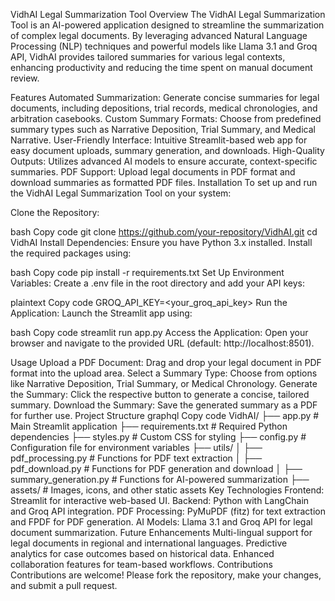 VidhAI Legal Summarization Tool
Overview
The VidhAI Legal Summarization Tool is an AI-powered application designed to streamline the summarization of complex legal documents. By leveraging advanced Natural Language Processing (NLP) techniques and powerful models like Llama 3.1 and Groq API, VidhAI provides tailored summaries for various legal contexts, enhancing productivity and reducing the time spent on manual document review.

Features
Automated Summarization: Generate concise summaries for legal documents, including depositions, trial records, medical chronologies, and arbitration casebooks.
Custom Summary Formats: Choose from predefined summary types such as Narrative Deposition, Trial Summary, and Medical Narrative.
User-Friendly Interface: Intuitive Streamlit-based web app for easy document uploads, summary generation, and downloads.
High-Quality Outputs: Utilizes advanced AI models to ensure accurate, context-specific summaries.
PDF Support: Upload legal documents in PDF format and download summaries as formatted PDF files.
Installation
To set up and run the VidhAI Legal Summarization Tool on your system:

Clone the Repository:

bash
Copy code
git clone https://github.com/your-repository/VidhAI.git
cd VidhAI
Install Dependencies:
Ensure you have Python 3.x installed. Install the required packages using:

bash
Copy code
pip install -r requirements.txt
Set Up Environment Variables:
Create a .env file in the root directory and add your API keys:

plaintext
Copy code
GROQ_API_KEY=<your_groq_api_key>
Run the Application:
Launch the Streamlit app using:

bash
Copy code
streamlit run app.py
Access the Application:
Open your browser and navigate to the provided URL (default: http://localhost:8501).

Usage
Upload a PDF Document:
Drag and drop your legal document in PDF format into the upload area.
Select a Summary Type:
Choose from options like Narrative Deposition, Trial Summary, or Medical Chronology.
Generate the Summary:
Click the respective button to generate a concise, tailored summary.
Download the Summary:
Save the generated summary as a PDF for further use.
Project Structure
graphql
Copy code
VidhAI/
├── app.py                  # Main Streamlit application
├── requirements.txt        # Required Python dependencies
├── styles.py               # Custom CSS for styling
├── config.py               # Configuration file for environment variables
├── utils/
│   ├── pdf_processing.py   # Functions for PDF text extraction
│   ├── pdf_download.py     # Functions for PDF generation and download
│   ├── summary_generation.py # Functions for AI-powered summarization
├── assets/                 # Images, icons, and other static assets
Key Technologies
Frontend: Streamlit for interactive web-based UI.
Backend: Python with LangChain and Groq API integration.
PDF Processing: PyMuPDF (fitz) for text extraction and FPDF for PDF generation.
AI Models: Llama 3.1 and Groq API for legal document summarization.
Future Enhancements
Multi-lingual support for legal documents in regional and international languages.
Predictive analytics for case outcomes based on historical data.
Enhanced collaboration features for team-based workflows.
Contributions
Contributions are welcome! Please fork the repository, make your changes, and submit a pull request.
